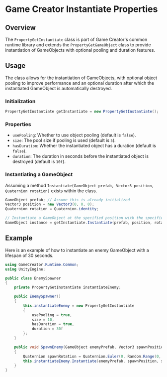 
# Game Creator Instantiate Properties

## Overview
The `PropertyGetInstantiate` class is part of Game Creator's common runtime library and extends the `PropertyGetGameObject` class to provide instantiation of GameObjects with optional pooling and duration features.

## Usage
The class allows for the instantiation of GameObjects, with optional object pooling to improve performance and an optional duration after which the instantiated GameObject is automatically destroyed.

### Initialization
```csharp
PropertyGetInstantiate getInstantiate = new PropertyGetInstantiate();
```

### Properties
- `usePooling`: Whether to use object pooling (default is `false`).
- `size`: The pool size if pooling is used (default is `5`).
- `hasDuration`: Whether the instantiated object has a duration (default is `false`).
- `duration`: The duration in seconds before the instantiated object is destroyed (default is `10f`).

### Instantiating a GameObject
Assuming a method `Instantiate(GameObject prefab, Vector3 position, Quaternion rotation)` exists within the class.
```csharp
GameObject prefab; // Assume this is already initialized
Vector3 position = new Vector3(0, 0, 0);
Quaternion rotation = Quaternion.identity;

// Instantiate a GameObject at the specified position with the specified rotation
GameObject instance = getInstantiate.Instantiate(prefab, position, rotation);
```

## Example
Here is an example of how to instantiate an enemy GameObject with a lifespan of 30 seconds.

```csharp
using GameCreator.Runtime.Common;
using UnityEngine;

public class EnemySpawner
{
    private PropertyGetInstantiate instantiateEnemy;

    public EnemySpawner()
    {
        this.instantiateEnemy = new PropertyGetInstantiate
        {
            usePooling = true,
            size = 10,
            hasDuration = true,
            duration = 30f
        };
    }

    public void SpawnEnemy(GameObject enemyPrefab, Vector3 spawnPosition)
    {
        Quaternion spawnRotation = Quaternion.Euler(0, Random.Range(0, 360), 0);
        this.instantiateEnemy.Instantiate(enemyPrefab, spawnPosition, spawnRotation);
    }
}
```
